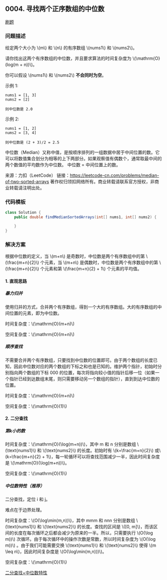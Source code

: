 <script src="https://cdn.bootcss.com/mathjax/2.7.7/MathJax.js?config=TeX-AMS-MML_HTMLorMML"></script>

## 0004. 寻找两个正序数组的中位数

[刷题](qu0004/solu/Solution.java)

### 问题描述

给定两个大小为 \\(m\\) 和 \\(n\\) 的有序数组 \\(nums1\\) 和 \\(nums2\\)。

请你找出这两个有序数组的中位数，并且要求算法的时间复杂度为 \\(\mathrm{O}(log(m + n))\\)。

你可以假设 \\(nums1\\) 和 \\(nums2\\) **不会同时为空**。

示例 1:

```
nums1 = [1, 3]
nums2 = [2]

则中位数是 2.0
```

示例 2:

```
nums1 = [1, 2]
nums2 = [3, 4]

则中位数是 (2 + 3)/2 = 2.5
```

中位数（Median）又称中值，是按顺序排列的一组数据中居于中间位置的数。它可以将数值集合划分为相等的上下两部分。如果观察值有偶数个，通常取最中间的两个数值的平均数作为中位数。
中位数 = 中间位置上的数。

来源：力扣（LeetCode）
链接：https://leetcode-cn.com/problems/median-of-two-sorted-arrays
著作权归领扣网络所有。商业转载请联系官方授权，非商业转载请注明出处。


### 代码模板

``` java
class Solution {
    public double findMedianSortedArrays(int[] nums1, int[] nums2) {

    }
}
```

### 解决方案

根据中位数的定义，当 \\(m+n\\) 是奇数时，中位数是两个有序数组中的第 \\(\frac{m+n}{2}\\) 个元素，当 \\(m+n\\) 是偶数时，中位数是两个有序数组中的第 \\(\frac{m+n}{2}\\) 个元素和第 \\(\frac{m+n}{2} + 1\\) 个元素的平均值。


#### 1. 直观思路

##### 暴力归并

使用归并的方式，合并两个有序数组，得到一个大的有序数组。大的有序数组的中间位置的元素，即为中位数。

时间复杂度：\\(\mathrm{O}(m+n)\\)

空间复杂度：\\(\mathrm{O}(m+n)\\)

##### 顺序查找

不需要合并两个有序数组，只要找到中位数的位置即可。由于两个数组的长度已知，因此中位数对应的两个数组的下标之和也是已知的。维护两个指针，初始时分别指向两个数组的下标 000 的位置，每次将指向较小值的指针后移一位（如果一个指针已经到达数组末尾，则只需要移动另一个数组的指针），直到到达中位数的位置。

时间复杂度：\\(\mathrm{O}(m+n)\\)

空间复杂度：\\(\mathrm{O}(1)\\)


#### 2. 二分查找

##### 第k小的数

时间复杂度：\\(\mathrm{O}(\log(m+n))\\)，其中 m 和 n 分别是数组 \\(\text{nums1}\\) 和 \\(\text{nums2}\\) 的长度。初始时有 \\(k=\frac{m+n}{2}\\) 或\\(k=\frac{m+n}{2} + 1\\)，每一轮循环可以将查找范围减少一半，因此时间复杂度是 \\(\mathrm{O}(\log(m+n))\\)。

空间复杂度：\\(\mathrm{O}(1)\\)

##### 中位数特性（推荐）

二分查找，定位 i 和 j。

难点在于边界处理。

时间复杂度：\\(O(\log\min(m,n))\\)，其中 mmm 和 nnn 分别是数组 \\(\text{nums1}\\) 和 \\(\text{nums2}\\) 的长度。查找的区间是 \\([0, m]\\)，而该区间的长度在每次循环之后都会减少为原来的一半。所以，只需要执行 \\(O(\log m))\\) 次循环。由于每次循环中的操作次数是常数，所以时间复杂度为 \\(O(\log m))\\) 。由于我们可能需要交换 \\(\text{nums1}\\) 和 \\(\text{nums2}\\) 使得 \\(m \leq n\\)，因此时间复杂度是 \\(O(\log\min(m,n)))\\)。

空间复杂度：\\(\mathrm{O}(1)\\)

[二分查找+中位数特性](qu0004/solu1/Solution.java)

